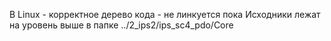 В Linux - корректное дерево кода - не линкуется пока
Исходники лежат на уровень выше в папке ../2_ips2/ips_sc4_pdo/Core
